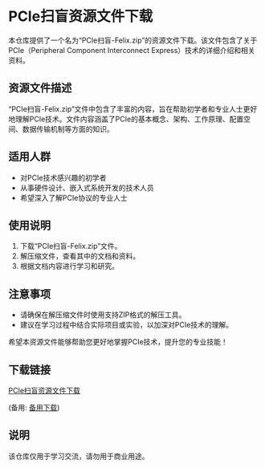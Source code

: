 # PCIe扫盲资源文件下载

本仓库提供了一个名为“PCIe扫盲-Felix.zip”的资源文件下载。该文件包含了关于PCIe（Peripheral Component Interconnect Express）技术的详细介绍和相关资料。

## 资源文件描述

“PCIe扫盲-Felix.zip”文件中包含了丰富的内容，旨在帮助初学者和专业人士更好地理解PCIe技术。文件内容涵盖了PCIe的基本概念、架构、工作原理、配置空间、数据传输机制等方面的知识。

## 适用人群

- 对PCIe技术感兴趣的初学者
- 从事硬件设计、嵌入式系统开发的技术人员
- 希望深入了解PCIe协议的专业人士

## 使用说明

1. 下载“PCIe扫盲-Felix.zip”文件。
2. 解压缩文件，查看其中的文档和资料。
3. 根据文档内容进行学习和研究。

## 注意事项

- 请确保在解压缩文件时使用支持ZIP格式的解压工具。
- 建议在学习过程中结合实际项目或实验，以加深对PCIe技术的理解。

希望本资源文件能够帮助您更好地掌握PCIe技术，提升您的专业技能！

## 下载链接
[PCIe扫盲资源文件下载](https://pan.quark.cn/s/3b23b248d115) 

(备用: [备用下载](https://pan.baidu.com/s/1QcumBHuYgtVfd9PYr_uIYg?pwd=wmi6))

## 说明

该仓库仅用于学习交流，请勿用于商业用途。

